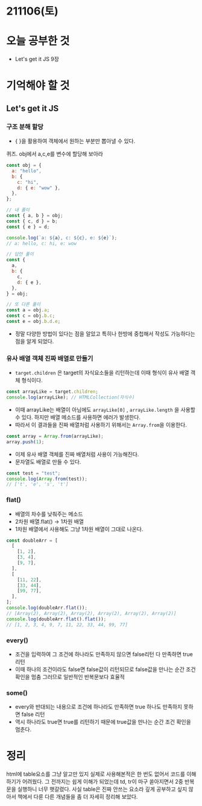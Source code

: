# 211106(토)

# 오늘 공부한 것

- Let's get it JS 9장

# 기억해야 할 것

## Let's get it JS

### 구조 분해 할당

- { }을 활용하여 객체에서 원하는 부분만 뽑아낼 수 있다.

퀴즈. obj에서 a,c,e를 변수에 할당해 보아라

```jsx
const obj = {
  a: "hello",
  b: {
    c: "hi",
    d: { e: "wow" },
  },
};

// 내 풀이
const { a, b } = obj;
const { c, d } = b;
const { e } = d;

console.log(`a: ${a}, c: ${c}, e: ${e}`);
// a: hello, c: hi, e: wow

// 답안 풀이
const {
  a,
  b: {
    c,
    d: { e },
  },
} = obj;

// 또 다른 풀이
const a = obj.a;
const c = obj.b.c;
const e = obj.b.d.e;
```

- 정말 다양한 방법이 있다는 점을 알았고 특히나 한방에 중첩해서 작성도 가능하다는 점을 알게 되었다.

### 유사 배열 객체 진짜 배열로 만들기

- `target.children` 은 target의 자식요소들을 리턴하는데 이때 형식이 유사 배열 객체 형식이다.

```jsx
const arrayLike = target.children;
console.log(arrayLike); // HTMLCollection(자식수)
```

- 이때 arrayLike는 배열이 아님에도 `arrayLike[0]` , `arrayLike.length` 을 사용할 수 있다. 하지만 배열 메소드를 사용하면 에러가 발생한다.
- 따라서 이 결과들을 진짜 배열처럼 사용하기 위해서는 `Array.from`을 이용한다.

```jsx
const array = Array.from(arrayLike);
array.push(1);
```

- 이제 유사 배열 객체를 진짜 배열처럼 사용이 가능해진다.
- 문자열도 배열로 만들 수 있다.

```jsx
const test = "test";
console.log(Array.from(test));
// ['t', 'e', 's', 't']
```

### flat()

- 배열의 차수를 낮춰주는 메소드
- 2차원 배열.flat() → 1차원 배열
- 1차원 배열에서 사용해도 그냥 1차원 배열이 그대로 나온다.

```jsx
const doubleArr = [
  [
    [1, 2],
    [3, 4],
    [9, 7],
  ],
  [
    [11, 22],
    [33, 44],
    [99, 77],
  ],
];
console.log(doubleArr.flat());
// [Array(2), Array(2), Array(2), Array(2), Array(2), Array(2)]
console.log(doubleArr.flat().flat());
// [1, 2, 3, 4, 9, 7, 11, 22, 33, 44, 99, 77]
```

### every()

- 조건을 입력하여 그 조건에 하나라도 만족하지 않으면 false리턴 다 만족하면 true 리턴
- 이때 하나의 조건이라도 false면 false값이 리턴되므로 false값을 만나는 순간 조건 확인을 멈춤
  그러므로 일반적인 반복문보다 효율적

### some()

- every와 반대되는 내용으로 조건에 하나라도 만족하면 true 하나도 만족하지 못하면 false 리턴
- 역시 하나라도 true면 true를 리턴하기 때문에 true값을 만나는 순간 조건 확인을 멈춘다.

# 정리

html에 table요소를 그냥 알고만 있지 실제로 사용해본적은 한 번도 없어서 코드를 이해하기가 어려웠다. 그 전까지는 쉽게 이해가 되었는데 td, tr이 마구 쏟아지면서 2중 반복문을 실행하니 너무 햇갈렸다. 사실 table은 진짜 안쓰는 요소라 깊게 공부하고 싶지 않아서 책에서 다룬 다른 개념들을 좀 더 자세히 정리해 보았다.
